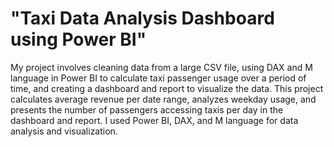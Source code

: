 # "Taxi Data Analysis Dashboard using Power BI"
My project involves cleaning data from a large CSV file, using DAX and M language in Power BI to calculate taxi passenger usage over a period of time, and creating a dashboard and report to visualize the data.
This project calculates average revenue per date range, analyzes weekday usage, and presents the number of passengers accessing taxis per day in the dashboard and report.
I used Power BI, DAX, and M language for data analysis and visualization.
